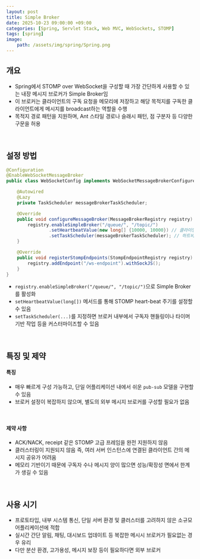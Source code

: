 ```yaml
---
layout: post
title: Simple Broker
date: 2025-10-23 09:00:00 +09:00
categories: [Spring, Servlet Stack, Web MVC, WebSockets, STOMP]
tags: [spring]
image:
    path: /assets/img/spring/Spring.png
---
```



## 개요

- Spring에서 STOMP over WebSocket을 구성할 때 가장 간단하게 사용할 수 있는 내장 메시지 브로커가 Simple Broker임
- 이 브로커는 클라이언트의 구독 요청을 메모리에 저장하고 해당 목적지를 구독한 클라이언트에게 메시지를 broadcast하는 역할을 수행
- 목적지 경로 패턴을 지원하며, Ant 스타일 경로나 슬래시 패턴, 점 구분자 등 다양한 구문을 허용

<br>

## 설정 방법

```java
@Configuration
@EnableWebSocketMessageBroker
public class WebSocketConfig implements WebSocketMessageBrokerConfigurer {

    @Autowired
    @Lazy
    private TaskScheduler messageBrokerTaskScheduler;

    @Override
    public void configureMessageBroker(MessageBrokerRegistry registry) {
        registry.enableSimpleBroker("/queue/", "/topic/")
                .setHeartbeatValue(new long[] {10000, 10000}) // 클라이언트-서버 하트비트 설정
                .setTaskScheduler(messageBrokerTaskScheduler); // 하트비트 스케줄러 지정
    }

    @Override
    public void registerStompEndpoints(StompEndpointRegistry registry) {
        registry.addEndpoint("/ws-endpoint").withSockJS();
    }
}
```

- `registry.enableSimpleBroker("/queue/", "/topic/")`으로 Simple Broker를 활성화
- `setHeartbeatValue(long[])` 메서드를 통해 STOMP heart-beat 주기를 설정할 수 있음
- `setTaskScheduler(...)`를 지정하면 브로커 내부에서 구독자 핸들링이나 타이머 기반 작업 등을 커스터마이즈할 수 있음

<br>

## 특징 및 제약

#### 특징

- 매우 빠르게 구성 가능하고, 단일 어플리케이션 내에서 쉬운 `pub-sub` 모델을 구현할 수 있음
- 브로커 설정이 복잡하지 않으며, 별도의 외부 메시지 브로커를 구성할 필요가 없음

<br>

#### 제약 사항

- ACK/NACK, receipt 같은 STOMP 고급 프레임을 완전 지원하지 않음
- 클러스터링이 지원되지 않음 즉, 여러 서버 인스턴스에 연결된 클라이언트 간의 메시지 공유가 어려움
- 메모리 기반이기 때문에 구독자 수나 메시지 양이 많으면 성능/확장성 면에서 한계가 생길 수 있음

<br>

## 사용 시기

- 프로토타입, 내부 시스템 통신, 단일 서버 환경 및 클러스터를 고려하지 않은 소규모 어플리케이션에 적합
- 실시간 간단 알림, 채팅, 대시보드 업데이트 등 복잡한 메시시 브로커가 필요없는 경우 유리
- 다만 분산 환경, 고가용성, 메시지 보장 등이 필요하다면 외부 브로커